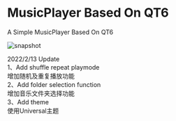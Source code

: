 # MusicPlayer Based On QT6
A Simple MusicPlayer Based On QT6
 
 
 

![snapshot](https://user-images.githubusercontent.com/22540667/153740081-d1ef7fe4-33a5-497f-9ec9-dc982a9a56d4.png)

2022/2/13 Update<br> 
1、Add shuffle repeat playmode<br> 
增加随机及重复播放功能<br> 
2、Add folder selection function<br> 
增加音乐文件夹选择功能<br> 
3、Add theme<br> 
使用Universal主题<br> 
